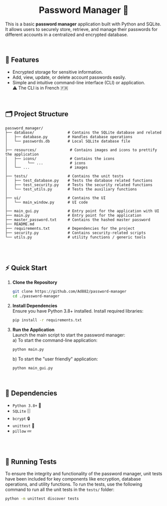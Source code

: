 <h1 align='center'> Password Manager 🔐 </h1>  
 
This is a basic **password manager** application built with Python and SQLite. It allows users to securely store, retrieve, and manage their passwords for different accounts in a centralized and encrypted database.

<br>

## 🌟 **Features**  
- Encrypted storage for sensitive information. 
- Add, view, update, or delete account passwords easily.  
- Simple and intuitive command-line interface (CLI)  or application.   
  ⚠️ The CLI is in French 🇫🇷

<br>

## 🗂️ **Project Structure**  
```plaintext
password_manager/
├── database/               # Contains the SQLite database and related 
│   ├── database.py         # Handles database operations
│   └── passwords.db        # Local SQLite database file
│
├── resources/               # Contains images and icons to prettify the application
│   ├── icons/               # Contains the icons
│   │     └── ...            # icons
│   └── ...                  # images
│
├── tests/                  # Contains the unit tests 
│   ├── test_database.py    # Tests the database related functions
│   ├── test_security.py    # Tests the security related functions
│   └── test_utils.py       # Tests the auxiliary functions
│
├── ui/                     # Contains the UI  
│   └── main_window.py      # UI code
│ 
├── main_gui.py             # Entry point for the application with UI
├── main.py                 # Entry point for the application
├── master_password.txt     # Contains the hashed master password
├── README.md
├── requirements.txt        # Dependencies for the project
├── security.py             # Contains security-related scripts
└── utils.py                # utility functions / generic tools
```

<br>
<br>

## ⚡ **Quick Start**  

1. **Clone the Repository**  
   ```bash
   git clone https://github.com/Ad882/password-manager
   cd ./password-manager
   ```

2. **Install Dependencies**  
   Ensure you have Python 3.8+ installed. Install required libraries:  
   ```bash
   pip install -r requirements.txt
   ```

3. **Run the Application**  
   Launch the main script to start the password manager:   
   a) To start the command-line application:
     ```bash
     python main.py
     ```
   b) To start the "user friendly" application:
     ```bash
     python main_gui.py
     ```

<br>

## 🔗 **Dependencies**  

- `Python 3.8+` 🐍  
- `SQLite` 🗄️  
- `bcrypt` 🔒  
- `unittest` 🧪
- `pillow` 💤


<br>
<br>

## 🧪 **Running Tests**

To ensure the integrity and functionality of the password manager, unit tests have been included for key components like encryption, database operations, and utility functions. To run the tests, use the following command to run all the unit tests in the `tests/` folder:
  ```bash
  python -m unittest discover tests
  ```
